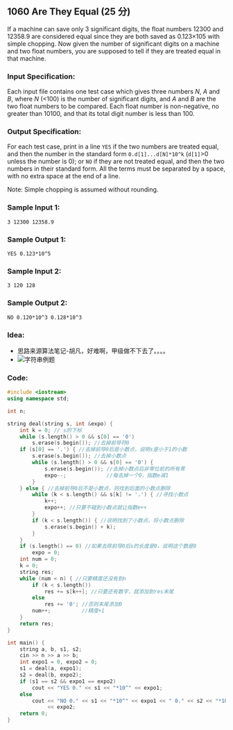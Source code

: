 ##  **1060 Are They Equal (25 分)** 

If a machine can save only 3 significant digits, the float numbers 12300 and 12358.9 are considered equal since they are both saved as 0.123×105 with simple chopping. Now given the number of significant digits on a machine and two float numbers, you are supposed to tell if they are treated equal in that machine.

### Input Specification:

Each input file contains one test case which gives three numbers *N*, *A* and *B*, where *N* (<100) is the number of significant digits, and *A* and *B* are the two float numbers to be compared. Each float number is non-negative, no greater than 10100, and that its total digit number is less than 100.

### Output Specification:

For each test case, print in a line `YES` if the two numbers are treated equal, and then the number in the standard form `0.d[1]...d[N]*10^k` (`d[1]`>0 unless the number is 0); or `NO` if they are not treated equal, and then the two numbers in their standard form. All the terms must be separated by a space, with no extra space at the end of a line.

Note: Simple chopping is assumed without rounding.

### Sample Input 1:

```in
3 12300 12358.9
```

### Sample Output 1:

```out
YES 0.123*10^5
```

### Sample Input 2:

```in
3 120 128
```

### Sample Output 2:

```out
NO 0.120*10^3 0.128*10^3
```

### Idea:

- 思路来源算法笔记-胡凡，好难啊，甲级做不下去了。。。。
- ![字符串例题](图片/字符串例题.png)

### Code:

```c++
#include <iostream>
using namespace std;

int n;

string deal(string s, int &expo) {
    int k = 0; // s的下标
    while (s.length() > 0 && s[0] == '0')
        s.erase(s.begin()); //去掉前导符0
    if (s[0] == '.') { //去掉前导0后是小数点，说明s是小于1的小数
        s.erase(s.begin()); //去掉小数点
        while (s.length() > 0 && s[0] == '0') {
            s.erase(s.begin()); //去掉小数点后非零位前的所有零
            expo--;             //每去掉一个0，指数e减1
        }
    } else { //去掉前导0后不是小数点，则找到后面的小数点删除
        while (k < s.length() && s[k] != '.') { //寻找小数点
            k++;
            expo++; //只要不碰到小数点就让指数e++
        }
        if (k < s.length()) { //说明找到了小数点，将小数点删除
            s.erase(s.begin() + k);
        }
    }
    if (s.length() == 0) //如果去除前导0后s的长度是0，说明这个数是0
        expo = 0;
    int num = 0;
    k = 0;
    string res;
    while (num < n) { //只要精度还没有到n
        if (k < s.length())
            res += s[k++]; //只要还有数字，就添加到res末尾
        else
            res += '0'; //否则末尾添加0
        num++;          //精度+1
    }
    return res;
}

int main() {
    string a, b, s1, s2;
    cin >> n >> a >> b;
    int expo1 = 0, expo2 = 0;
    s1 = deal(a, expo1);
    s2 = deal(b, expo2);
    if (s1 == s2 && expo1 == expo2)
        cout << "YES 0." << s1 << "*10^" << expo1;
    else
        cout << "NO 0." << s1 << "*10^" << expo1 << " 0." << s2 << "*10^"
             << expo2;
    return 0;
}
```

